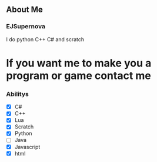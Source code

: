 ## About Me
### EJSupernova

I do python C++ C# and scratch

# If you want me to make you a program or game contact me 

### Abilitys
- [x] C#
- [x] C++
- [x] Lua
- [x] Scratch
- [x] Python
- [ ] Java
- [x] Javascript
- [x] html
